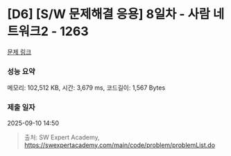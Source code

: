 # [D6] [S/W 문제해결 응용] 8일차 - 사람 네트워크2 - 1263 

[문제 링크](https://swexpertacademy.com/main/code/problem/problemDetail.do?contestProbId=AV18P2B6Iu8CFAZN) 

### 성능 요약

메모리: 102,512 KB, 시간: 3,679 ms, 코드길이: 1,567 Bytes

### 제출 일자

2025-09-10 14:50



> 출처: SW Expert Academy, https://swexpertacademy.com/main/code/problem/problemList.do